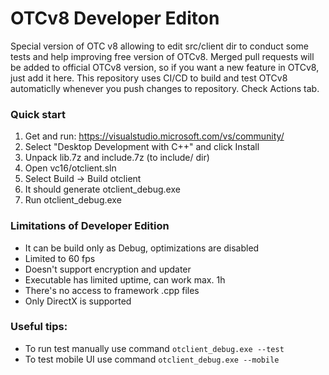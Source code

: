 # OTCv8 Developer Editon

Special version of OTC v8 allowing to edit src/client dir to conduct some tests and help improving free version of OTCv8.
Merged pull requests will be added to official OTCv8 version, so if you want a new feature in OTCv8, just add it here.
This repository uses CI/CD to build and test OTCv8 automaticlly whenever you push changes to repository. Check Actions tab. 

### Quick start

1. Get and run: https://visualstudio.microsoft.com/vs/community/
2. Select "Desktop Development with C++" and click Install
3. Unpack lib.7z and include.7z (to include/ dir)
4. Open vc16/otclient.sln
5. Select Build -> Build otclient
6. It should generate otclient_debug.exe
7. Run otclient_debug.exe

### Limitations of Developer Edition

- It can be build only as Debug, optimizations are disabled
- Limited to 60 fps
- Doesn't support encryption and updater
- Executable has limited uptime, can work max. 1h
- There's no access to framework .cpp files
- Only DirectX is supported

### Useful tips:

- To run test manually use command `otclient_debug.exe --test`
- To test mobile UI use command `otclient_debug.exe --mobile`
